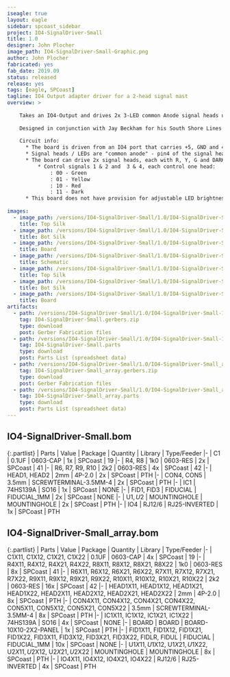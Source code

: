 ```yaml
---
iseagle: true
layout: eagle
sidebar: spcoast_sidebar
project: IO4-SignalDriver-Small
title: 1.0
designer: John Plocher
image_path: IO4-SignalDriver-Small-Graphic.png
author: John Plocher
fabricated: yes
fab_date: 2019.09
status: released
release: yes
tags: [eagle, SPCoast]
tagline: IO4 Output adapter driver for a 2-head signal mast
overview: >
    
    Takes an IO4-Output and drives 2x 3-LED common Anode signal heads using a demultiplexor logic chip.
    
    Designed in conjunction with Jay Beckham for his South Shore Lines layout
    
    Circuit info:
      * The board is driven from an IO4 port that carries +5, GND and 4x output signals.
      * Signal heads / LEDs are "common anode" - pin4 of the signal head connector is VCC, the "colors" pins are driven LOW to energize the LED.
      * The board can drive 2x signal heads, each with R, Y, G and DARK aspects
          * Control signals 1 & 2 and  3 & 4, each control one head:
              : 00 - Green
              : 01 - Yellow
              : 10 - Red
              : 11 - Dark
      * This board does not have provision for adjustable LED brightness.  The resistors are fixed at production time for high efficiency LEDS used in SPCoast's Simple Signal masts.
    
images:
  - image_path: /versions/IO4-SignalDriver-Small/1.0/IO4-SignalDriver-Small_array-1.0.top.brd.png
    title: Top Silk
  - image_path: /versions/IO4-SignalDriver-Small/1.0/IO4-SignalDriver-Small_array-1.0.bot.brd.png
    title: Bot Silk
  - image_path: /versions/IO4-SignalDriver-Small/1.0/IO4-SignalDriver-Small-1.0.brd.png
    title: Board
  - image_path: /versions/IO4-SignalDriver-Small/1.0/IO4-SignalDriver-Small-1.0.sch.png
    title: Schematic
  - image_path: /versions/IO4-SignalDriver-Small/1.0/IO4-SignalDriver-Small-1.0.top.brd.png
    title: Top Silk
  - image_path: /versions/IO4-SignalDriver-Small/1.0/IO4-SignalDriver-Small-1.0.bot.brd.png
    title: Bot Silk
  - image_path: /versions/IO4-SignalDriver-Small/1.0/IO4-SignalDriver-Small_array-1.0.brd.png
    title: Board
artifacts:
  - path: /versions/IO4-SignalDriver-Small/1.0/IO4-SignalDriver-Small-1.0.gerbers.zip
    tag: IO4-SignalDriver-Small.gerbers.zip
    type: download
    post: Gerber Fabrication files
  - path: /versions/IO4-SignalDriver-Small/1.0/IO4-SignalDriver-Small-1.0.parts.csv
    tag: IO4-SignalDriver-Small.parts
    type: download
    post: Parts List (spreadsheet data)
  - path: /versions/IO4-SignalDriver-Small/1.0/IO4-SignalDriver-Small_array-1.0.gerbers.zip
    tag: IO4-SignalDriver-Small_array.gerbers.zip
    type: download
    post: Gerber Fabrication files
  - path: /versions/IO4-SignalDriver-Small/1.0/IO4-SignalDriver-Small_array-1.0.parts.csv
    tag: IO4-SignalDriver-Small_array.parts
    type: download
    post: Parts List (spreadsheet data)
---
```


## IO4-SignalDriver-Small.bom

{:.partlist}
| Parts | Value | Package | Quantity | Library | Type/Feeder
|-
| C1 | 0.1UF | 0603-CAP | 1x | SPCoast | 19
|-
| R4, R8 | 1k0 | 0603-RES | 2x | SPCoast | 41
|-
| R6, R7, R9, R10 | 2k2 | 0603-RES | 4x | SPCoast | 42
|-
| HEAD1, HEAD2 | 2mm | 4P-2.0 | 2x | SPCoast | PTH
|-
| CON4, CON5 | 3.5mm | SCREWTERMINAL-3.5MM-4 | 2x | SPCoast | PTH
|-
| IC1 | 74HS139A | SO16 | 1x | SPCoast | NONE
|-
| FID1, FID3 | FIDUCIAL | FIDUCIAL_1MM | 2x | SPCoast | NONE
|-
| U$1, U$2 | MOUNTINGHOLE | MOUNTINGHOLE | 2x | SPCoast | PTH
|-
| IO4 | RJ12/6 | RJ25-INVERTED | 1x | SPCoast | PTH

## IO4-SignalDriver-Small_array.bom

{:.partlist}
| Parts | Value | Package | Quantity | Library | Type/Feeder
|-
| C1X11, C1X12, C1X21, C1X22 | 0.1UF | 0603-CAP | 4x | SPCoast | 19
|-
| R4X11, R4X12, R4X21, R4X22, R8X11, R8X12, R8X21, R8X22 | 1k0 | 0603-RES | 8x | SPCoast | 41
|-
| R6X11, R6X12, R6X21, R6X22, R7X11, R7X12, R7X21, R7X22, R9X11, R9X12, R9X21, R9X22, R10X11, R10X12, R10X21, R10X22 | 2k2 | 0603-RES | 16x | SPCoast | 42
|-
| HEAD1X11, HEAD1X12, HEAD1X21, HEAD1X22, HEAD2X11, HEAD2X12, HEAD2X21, HEAD2X22 | 2mm | 4P-2.0 | 8x | SPCoast | PTH
|-
| CON4X11, CON4X12, CON4X21, CON4X22, CON5X11, CON5X12, CON5X21, CON5X22 | 3.5mm | SCREWTERMINAL-3.5MM-4 | 8x | SPCoast | PTH
|-
| IC1X11, IC1X12, IC1X21, IC1X22 | 74HS139A | SO16 | 4x | SPCoast | NONE
|-
| BOARD | BOARD | BOARD-10X10-2X2-PANEL | 1x | SPCoast | PTH
|-
| FID1X11, FID1X12, FID1X21, FID1X22, FID3X11, FID3X12, FID3X21, FID3X22, FIDLR, FIDUL | FIDUCIAL | FIDUCIAL_1MM | 10x | SPCoast | NONE
|-
| U$1X11, U$1X12, U$1X21, U$1X22, U$2X11, U$2X12, U$2X21, U$2X22 | MOUNTINGHOLE | MOUNTINGHOLE | 8x | SPCoast | PTH
|-
| IO4X11, IO4X12, IO4X21, IO4X22 | RJ12/6 | RJ25-INVERTED | 4x | SPCoast | PTH
